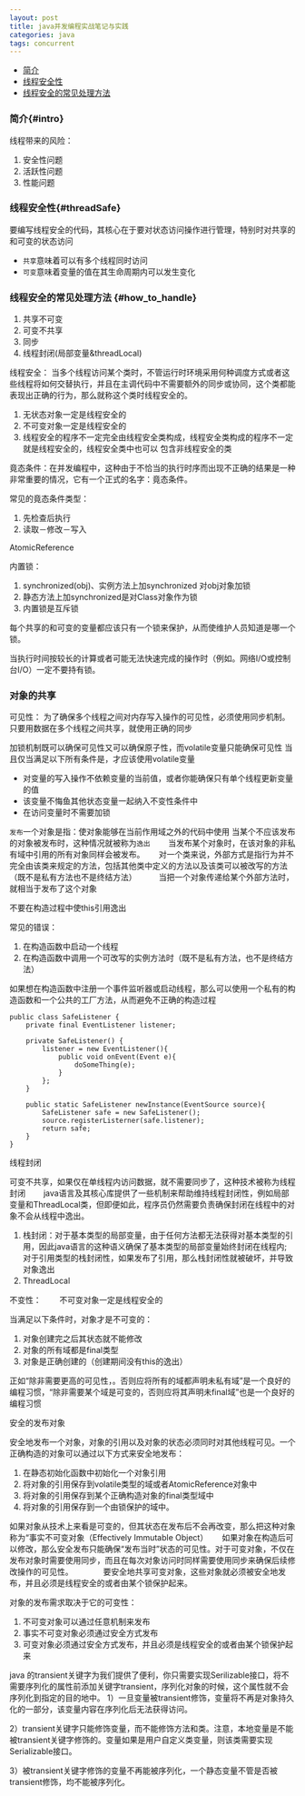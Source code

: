 ```yaml
---
layout: post
title: java并发编程实战笔记与实践
categories: java
tags: concurrent
---
```


* [简介](#intro)
* [线程安全性](#threadSafe)
* [线程安全的常见处理方法](#how_to_handle)

### 简介{#intro}

线程带来的风险：

1.  安全性问题
2.  活跃性问题
3.  性能问题

### 线程安全性{#threadSafe}

要编写线程安全的代码，其核心在于要对状态访问操作进行管理，特别时对共享的和可变的状态访问　　
　　
* `共享`意味着可以有多个线程同时访问　　　
　
* `可变`意味着变量的值在其生命周期内可以发生变化　　　　

### 线程安全的常见处理方法 {#how_to_handle}

1.  共享不可变
2.  可变不共享
3.  同步
4.  线程封闭(局部变量&threadLocal)

线程安全：
当多个线程访问某个类时，不管运行时环境采用何种调度方式或者这些线程将如何交替执行，并且在主调代码中不需要额外的同步或协同，这个类都能表现出正确的行为，那么就称这个类时线程安全的。

1.  无状态对象一定是线程安全的
2.  不可变对象一定是线程安全的
3.  线程安全的程序不一定完全由线程安全类构成，线程安全类构成的程序不一定就是线程安全的，线程安全类中也可以
包含非线程安全的类

竟态条件：在并发编程中，这种由于不恰当的执行时序而出现不正确的结果是一种非常重要的情况，它有一个正式的名字：竟态条件。

常见的竟态条件类型：

1.  先检查后执行
2.  读取－修改－写入

AtomicReference

内置锁：

1.  synchronized(obj)、实例方法上加synchronized 对obj对象加锁　　　
2.  静态方法上加synchronized是对Class对象作为锁
3.  内置锁是互斥锁

每个共享的和可变的变量都应该只有一个锁来保护，从而使维护人员知道是哪一个锁。

当执行时间按较长的计算或者可能无法快速完成的操作时（例如。网络I/O或控制台I/O）一定不要持有锁。


### 对象的共享

可见性：
为了确保多个线程之间对内存写入操作的可见性，必须使用同步机制。
只要用数据在多个线程之间共享，就使用正确的同步

加锁机制既可以确保可见性又可以确保原子性，而volatile变量只能确保可见性
当且仅当满足以下所有条件是，才应该使用volatile变量

*   对变量的写入操作不依赖变量的当前值，或者你能确保只有单个线程更新变量的值
*   该变量不悔鱼其他状态变量一起纳入不变性条件中
*   在访问变量时不需要加锁

`发布`一个对象是指：使对象能够在当前作用域之外的代码中使用
当某个不应该发布的对象被发布时，这种情况就被称为`逸出`　　
当发布某个对象时，在该对象的非私有域中引用的所有对象同样会被发布。　　
对一个类来说，外部方式是指行为并不完全由该类来规定的方法，包括其他类中定义的方法以及该类可以被改写的方法（既不是私有方法也不是终结方法）　　　
当把一个对象传递给某个外部方法时，就相当于发布了这个对象　　　

不要在构造过程中使this引用逸出　　

常见的错误：　　

1.  在构造函数中启动一个线程　　　
2.  在构造函数中调用一个可改写的实例方法时（既不是私有方法，也不是终结方法）　　

如果想在构造函数中注册一个事件监听器或启动线程，那么可以使用一个私有的构造函数和一个公共的工厂方法，从而避免不正确的构造过程　　

    public class SafeListener {
        private final EventListener listener;

        private SafeListener() {
            listener = new EventListener(){
                public void onEvent(Event e){
                    doSomeThing(e);
                }
            };
        }

        public static SafeListener newInstance(EventSource source){
            SafeListener safe = new SafeListener();
            source.registerListerner(safe.listener);
            return safe;
        }
    }

线程封闭

可变不共享，如果仅在单线程内访问数据，就不需要同步了，这种技术被称为线程封闭　　
java语言及其核心库提供了一些机制来帮助维持线程封闭性，例如局部变量和ThreadLocal类，但即便如此，程序员仍然需要负责确保封闭在线程中的对象不会从线程中逸出。　　　　　　　　　　　　

1.  栈封闭：对于基本类型的局部变量，由于任何方法都无法获得对基本类型的引用，因此java语言的这种语义确保了基本类型的局部变量始终封闭在线程内;　　
对于引用类型的栈封闭性，如果发布了引用，那么栈封闭性就被破坏，并导致对象逸出　　
2.  ThreadLocal　　

不变性：　　
不可变对象一定是线程安全的　　

当满足以下条件时，对象才是不可变的：　　　　

1.  对象创建完之后其状态就不能修改　　　　
2.  对象的所有域都是final类型　　　　
3.  对象是正确创建的（创建期间没有this的逸出）　　　　

正如“除非需要更高的可见性，。否则应将所有的域都声明未私有域”是一个良好的编程习惯，“除非需要某个域是可变的，否则应将其声明未final域”也是一个良好的编程习惯　　　　

安全的发布对象　　

安全地发布一个对象，对象的引用以及对象的状态必须同时对其他线程可见。一个正确构造的对象可以通过以下方式来安全地发布：　　　　

1.  在静态初始化函数中初始化一个对象引用　　
2.  将对象的引用保存到volatile类型的域或者AtomicReference对象中　　
3.  将对象的引用保存到某个正确构造对象的final类型域中　　
4.  将对象的引用保存到一个由锁保护的域中。　　

如果对象从技术上来看是可变的，但其状态在发布后不会再改变，那么把这种对象称为“事实不可变对象（Effectively Immutable Object）　　
如果对象在构造后可以修改，那么安全发布只能确保“发布当时”状态的可见性。对于可变对象，不仅在发布对象时需要使用同步，而且在每次对象访问时同样需要使用同步来确保后续修改操作的可见性。　　　　
要安全地共享可变对象，这些对象就必须被安全地发布，并且必须是线程安全的或者由某个锁保护起来。　　　　　　　　　　　　

对象的发布需求取决于它的可变性：　　　　

1.  不可变对象可以通过任意机制来发布　　
2.  事实不可变对象必须通过安全方式发布　　
3.  可变对象必须通过安全方式发布，并且必须是线程安全的或者由某个锁保护起来　　　　

java 的transient关键字为我们提供了便利，你只需要实现Serilizable接口，将不需要序列化的属性前添加关键字transient，序列化对象的时候，这个属性就不会序列化到指定的目的地中。
1）一旦变量被transient修饰，变量将不再是对象持久化的一部分，该变量内容在序列化后无法获得访问。

2）transient关键字只能修饰变量，而不能修饰方法和类。注意，本地变量是不能被transient关键字修饰的。变量如果是用户自定义类变量，则该类需要实现Serializable接口。

3）被transient关键字修饰的变量不再能被序列化，一个静态变量不管是否被transient修饰，均不能被序列化。
